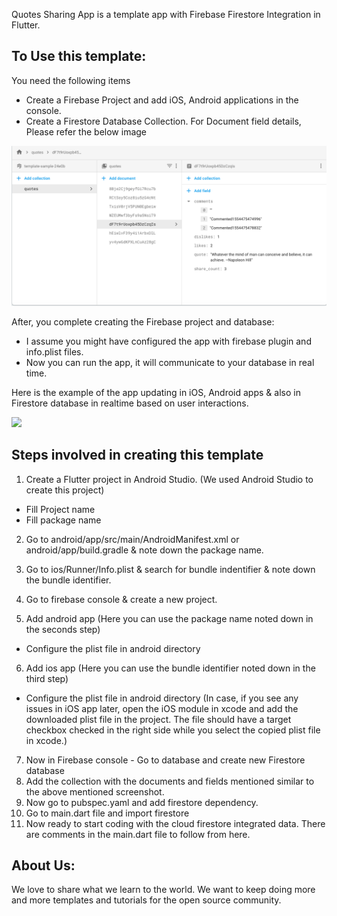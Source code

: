Quotes Sharing App is a template app with Firebase Firestore Integration in Flutter.


## To Use this template:

You need the following items

+ Create a Firebase Project and add iOS, Android applications in the console.
+ Create a Firestore Database Collection. For Document field details, Please refer the below image

<img src="/images/database_screenshot.png"/>

After, you complete creating the Firebase project and database:

+ I assume you might have configured the app with firebase plugin and info.plist files.
+ Now you can run the app, it will communicate to your database in real time.

Here is the example of the app updating in iOS, Android apps & also in Firestore database in realtime based on user interactions.

<img src="/images/screen_record.gif"/>


## Steps involved in creating this template

1. Create a Flutter project in Android Studio. (We used Android Studio to create this project)
+ Fill Project name
+ Fill package name

2. Go to android/app/src/main/AndroidManifest.xml or android/app/build.gradle & note down the package name.
3. Go to ios/Runner/Info.plist & search for bundle indentifier & note down the bundle identifier.

4. Go to firebase console & create a new project.
5. Add android app (Here you can use the package name noted down in the seconds step)
+ Configure the plist file in android directory
6. Add ios app (Here you can use the bundle identifier noted down in the third step)
+ Configure the plist file in android directory
(In case, if you see any issues in iOS app later, open the iOS module in xcode and add the downloaded plist file in the project. The file should have a target checkbox checked in the right side while you select the copied plist file in xcode.)
7. Now in Firebase console - Go to database and create new Firestore database
8. Add the collection with the documents and fields mentioned similar to the above mentioned screenshot.
9. Now go to pubspec.yaml and add firestore dependency.
10. Go to main.dart file and import firestore
11. Now ready to start coding with the cloud firestore integrated data. There are comments in the main.dart file to follow from here.



## About Us:

We love to share what we learn to the world. We want to keep doing more and more templates and tutorials for the open source community.
